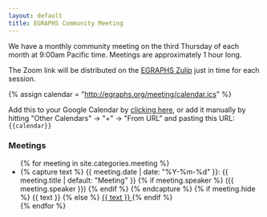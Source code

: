 ```yaml
---
layout: default
title: EGRAPHS Community Meeting
---
```


We have a monthly community meeting on the third Thursday of each month at 9:00am Pacific time.
Meetings are approximately 1 hour long.

The Zoom link will be distributed on the [EGRAPHS Zulip](/zulip)
 just in time for each session.

{% assign calendar = "http://egraphs.org/meeting/calendar.ics" %}

Add this to your Google Calendar by 
[clicking here](http://www.google.com/calendar/render?cid={{calendar}}), 
or add it manually by hitting 
"Other Calendars" → "+" → "From URL" and pasting this URL:
<code style="white-space: nowrap">{{calendar}}</code>

### Meetings

<style>
  .meeting.past { opacity: 50%; }
  .meeting.future:has(+ .past) { 
    font-weight: bold;
  }
</style>

<ul class="meetings">
{% for meeting in site.categories.meeting %}
  <li class="meeting" data-date="{{ meeting.date | date: "%Y-%m-%d" }}">
    {% capture text %}
        <time>
        {{ meeting.date | date: "%Y-%m-%d" }}</time>:
        {{ meeting.title | default: "Meeting" }}
        {% if meeting.speaker %}
          ({{ meeting.speaker }})
        {% endif %}
    {% endcapture %}
    {% if meeting.hide %}
      {{ text }}
    {% else %}
      <a href="{{meeting.url}}"> {{ text }} </a>
    {% endif %}
  </li>
{% endfor %}
</ul>

<script defer>
  const meetingElements = document.querySelectorAll('.meeting');
  const currentDate = new Date();

  meetingElements.forEach((meetingElement) => {
    const meetingDate = new Date(meetingElement.dataset.date);

    if (meetingDate > currentDate) {
      meetingElement.classList.add('future');
    } else {
      meetingElement.classList.add('past');
    }
  });
</script>


